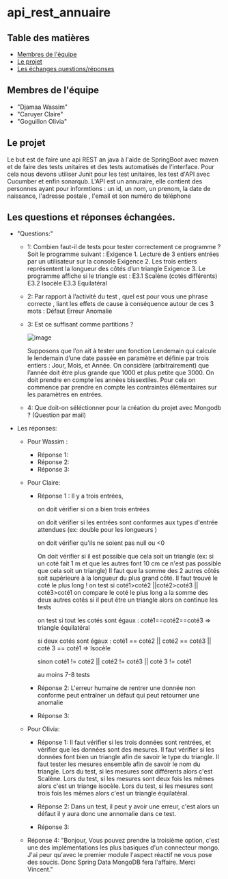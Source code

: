 # api_rest_annuaire

##  Table des matières

- [Membres de l'équipe](#teamMembers)
- [Le projet](#project)
- [Les échanges questions/réponses](#poll/res)


## <a name="teamMembers"> Membres de l'équipe

- "Djamaa Wassim"
- "Caruyer Claire"
- "Goguillon Olivia"

##  <a name="project"> Le projet
  
  Le but est de faire une api REST an java à l'aide de SpringBoot avec maven et de faire des tests unitaires et des tests automatisés de l'interface.
  Pour cela nous devons utiliser Junit pour les test unitaires, les test d'API avec Cucumber et enfin sonarqub.
  L'API est un annuraire, elle contient des personnes ayant pour informtions : un id, un nom, un prenom, la date de naissance, l'adresse postale , l'email et son numéro de téléphone
  
  
 ##  <a name="poll/res"> Les questions et réponses échangées.
  
  * "Questions:"
    * 1: Combien faut-il de tests pour tester correctement ce programme ? 
        Soit le programme suivant :
        Exigence 1. Lecture de 3 entiers entrées par un utilisateur sur la console
        Exigence 2. Les trois entiers représentent la longueur des côtés d’un triangle
        Exigence 3. Le programme affiche si le triangle est : 
        E3.1 Scalène  (cotés différents)
        E3.2 Isocèle
        E3.3 Equilatéral
    * 2: Par rapport à l’activité du test , quel est pour vous une phrase correcte , liant les effets de cause à conséquence autour de ces 3 mots : 
        Défaut
        Erreur
        Anomalie
    * 3: Est ce suffisant comme partitions ? 
  
      ![image](https://user-images.githubusercontent.com/48274610/118645082-c7f0c580-b7de-11eb-91c2-c11858e24862.png)
  
       Supposons que l’on ait à tester une fonction Lendemain qui calcule le lendemain d’une date passée en paramètre et définie par trois entiers : Jour, Mois, et Année. 
      On considère (arbitrairement) que l’année doit être plus grande que 1000 et plus petite que 3000. On doit prendre en compte les années bissextiles. 
      Pour cela on commence par prendre en compte les contraintes élémentaires sur les paramètres en entrées. 
    * 4: Que doit-on séléctionner pour la création du projet avec Mongodb ? (Question par mail)

* Les réponses:
  * Pour Wassim :
    * Réponse 1: 
    * Réponse 2: 
    * Réponse 3: 
  
  * Pour Claire:
    * Réponse 1 :
        Il y a trois entrées, 
  
        on doit vérifier si on a bien trois entrées
  
        on doit vérifier si les entrées sont conformes aux types d'entrée attendues (ex: double pour les longueurs )
  
        on doit vérifier qu'ils ne soient pas null ou <0 

        On doit vérifier si il est possible que cela soit un triangle (ex: si un coté fait 1 m et que les autres font 10 cm ce n'est pas possible que cela soit un triangle)
          Il faut que la somme des 2 autres côtés soit supérieure à la longueur du plus grand côté.
          Il faut trouvé le coté le plus long ! 
            on test si coté1>coté2 ||coté2>coté3 || coté3>coté1 
            on compare le coté le plus long a la somme des deux autres cotés 
            si il peut être un triangle alors on continue les tests

        on test si tout les cotés sont égaux : coté1==coté2==coté3 => triangle équilatéral 
          
        si deux cotés sont égaux : coté1 == coté2 || coté2 == coté3 || coté 3 == coté1 => Isocèle
          
        sinon coté1 != coté2 || coté2 != coté3 || coté 3 != coté1 

        au moins 7-8 tests
  
    * Réponse 2: L'erreur humaine de rentrer une donnée non conforme peut entraîner un défaut  qui peut retourner une anomalie
    * Réponse 3:
  
  * Pour Olivia:
    * Réponse 1: Il faut vérifier si les trois données sont rentrées, et vérifier que les données sont des mesures.
                 Il faut vérifier si les données font bien un triangle afin de savoir le type du triangle.
                 Il faut tester les mesures ensemble afin de savoir le nom du triangle.
                 Lors du test, si les mesures sont différents alors c'est Scalène.
                 Lors du test, si les mesures sont deux fois les mêmes alors c'est un triange isocèle.
                 Lors du test, si les mesures sont trois fois les mêmes alors c'est un triangle équilatéral.
                                                         
    * Réponse 2: Dans un test, il peut y avoir une erreur, c'est alors un défaut il y aura donc une annomalie dans ce test. 
    * Réponse 3: 
  
  
  * Réponse 4: 
      "Bonjour,
       Vous pouvez prendre la troisième option, c'est une des implémentations les plus basiques d'un connecteur mongo.
               J'ai peur qu'avec le premier module l'aspect réactif ne vous pose des soucis.
               Donc Spring Data MongoDB fera l'affaire.
               Merci
               Vincent."
  
  
